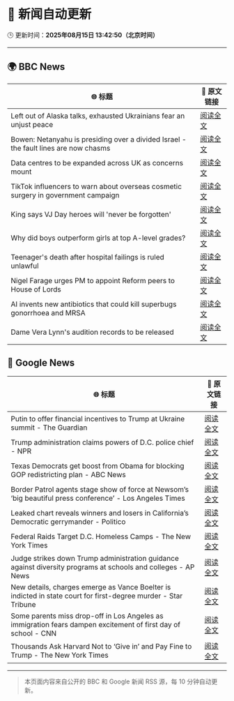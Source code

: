# 🧠 新闻自动更新

🕒 更新时间：**2025年08月15日 13:42:50（北京时间）**

---

## 🌍 BBC News

| 🌐 标题 | 🔗 原文链接 |
|--------|-------------|
| Left out of Alaska talks, exhausted Ukrainians fear an unjust peace | [阅读全文](https://www.bbc.com/news/articles/cly7kl7e469o?at_medium=RSS&at_campaign=rss) |
| Bowen: Netanyahu is presiding over a divided Israel - the fault lines are now chasms | [阅读全文](https://www.bbc.com/news/articles/c3r441zyw27o?at_medium=RSS&at_campaign=rss) |
| Data centres to be expanded across UK as concerns mount | [阅读全文](https://www.bbc.com/news/articles/clyr9nx0jrzo?at_medium=RSS&at_campaign=rss) |
| TikTok influencers to warn about overseas cosmetic surgery in government campaign | [阅读全文](https://www.bbc.com/news/articles/c707985dqwko?at_medium=RSS&at_campaign=rss) |
| King says VJ Day heroes will 'never be forgotten' | [阅读全文](https://www.bbc.com/news/articles/cz93j78ed87o?at_medium=RSS&at_campaign=rss) |
| Why did boys outperform girls at top A-level grades? | [阅读全文](https://www.bbc.com/news/articles/c62707l4lwvo?at_medium=RSS&at_campaign=rss) |
| Teenager's death after hospital failings is ruled unlawful | [阅读全文](https://www.bbc.com/news/articles/c17np9vly51o?at_medium=RSS&at_campaign=rss) |
| Nigel Farage urges PM to appoint Reform peers to House of Lords | [阅读全文](https://www.bbc.com/news/articles/c8der86r6n0o?at_medium=RSS&at_campaign=rss) |
| AI invents new antibiotics that could kill superbugs gonorrhoea and MRSA | [阅读全文](https://www.bbc.com/news/articles/cgr94xxye2lo?at_medium=RSS&at_campaign=rss) |
| Dame Vera Lynn's audition records to be released | [阅读全文](https://www.bbc.com/news/articles/c78mz4g022xo?at_medium=RSS&at_campaign=rss) |

## 📰 Google News

| 🌐 标题 | 🔗 原文链接 |
|--------|-------------|
| Putin to offer financial incentives to Trump at Ukraine summit - The Guardian | [阅读全文](https://news.google.com/rss/articles/CBMirAFBVV95cUxPMHhxOWFCamt5akxvUmNsZ3BlMWQtQWRadW1FVmcxcEpVYXlhZU41RFNUWi1lUFJHRnlFQVJITjlKcW1PdDNqTUNBOHI1M0V2cVVKOGlOQjFYWko1aVJPbU92Rjh1blgtRi1zVVBaREd2WmJlUGh1WWtCZjVxNjJnX1hlMHFzNXVJOG1sVElyZzdZZVdNbFRnNWxrUG8yaWxWYVlJS2pBdXk3dzJt?oc=5) |
| Trump administration claims powers of D.C. police chief - NPR | [阅读全文](https://news.google.com/rss/articles/CBMifEFVX3lxTE5JbDQwOUJnMXV5TTc3ZHRKLW5QWnpvRXZuNFcwbUJjZ0JoVTVjbU13clJBWl9tQTRTdnR4UzVpSXFMQS1wNjhGU0gwWG51ZmtZTFFUUnJXM0M4TjI0cDNJSGVpSm13WXRFYWhteUV1RTh6VTlpXy1INV81Nzk?oc=5) |
| Texas Democrats get boost from Obama for blocking GOP redistricting plan - ABC News | [阅读全文](https://news.google.com/rss/articles/CBMiowFBVV95cUxQREtfb3lzelFIVjBWVlVicXlxc2N1SmRaMnppTzczaUtaZ0dvbGhlZFllQUxiajRRTkdQczBUT3JLektRX1Z4Q05maWpfeVgwckg5a0JPalZQR2t6Rm9ZcTJvNDNnMElXUDh1aHdwRnJvWnBldzVsTTJ6RjJIRmpNSFJNcHRTMzhybmw1NXR4YlZPcmFZazQzSV9DdnYtcTJtMDZZ0gGoAUFVX3lxTE92c0dJdnFSSmlzY3NFcXRjOEMwcEFSTEdUenVJVjhJS083U1FDMGxhenpUS1o2bnF5VUozTW85MDRLcF81RXY4X1Z5LU9OVlRYM3l0VkZ0S3JtMzcwZXBSSnJ5MGgwWXNETEZUUXZ0bGlBRWZWbllsV3hVU193S21SWnhmNUx4NEZTNUlja2k1U1R5Y1lSNFhpRS1PN1g0X0VXZnF2UUlwMA?oc=5) |
| Border Patrol agents stage show of force at Newsom’s ‘big beautiful press conference’ - Los Angeles Times | [阅读全文](https://news.google.com/rss/articles/CBMivgFBVV95cUxPcVVfRF8wLTg3VDQxUHBLUlJYV1ZJTURJem1IdF95cmRZb1NjbVRkNGNNNHV6WGtoLTRHVG9fLVdPcmUwYi1XVUxmTFQ2R3ZhMHZja01FZENRYWJTX0NfN0tMUDBwMFBfdFFzMlkwdXctMWs0OUQ4WnZmOHVfT3BMdUpONTB5UHZzQmNucFZwYXFfRFR1TFpJYmxoblJlVjMwbkF1bThKV3V3OVN6YlF6cTdLR3N3RF9OSlpuWERB?oc=5) |
| Leaked chart reveals winners and losers in California’s Democratic gerrymander - Politico | [阅读全文](https://news.google.com/rss/articles/CBMixgFBVV95cUxNTV9CNjFmUUh3S1JBRG1DNmwzRVpNejFjNHpRSU9Pc2E0VFRLYndPd09KM3QtWlhyMDNUZkxGc1V0WXNoZ3FBaXI4UUJnMldtakR0MVNfNHhQcFB4ZENLeWI4OWR5SW9jZUJ3N09WVnRzUVd5VVNRYlBEYU9iZXpubGloU2UybzlwSkFwY3BKVWw4U0tGdHBuWGZqb2xxbFQ4eFFaV1hMdk1UWkxVaWpyazlaT0E1MGJrejQ5aXhKQlMyMXVHQnc?oc=5) |
| Federal Raids Target D.C. Homeless Camps - The New York Times | [阅读全文](https://news.google.com/rss/articles/CBMigAFBVV95cUxQbFJCSnZic2pOazYydFhMZS1oSHdzU0JYVXpLWjRKendYM2liTkV4YUwtOG5PcDMwcVhfQnZxNmJFNkc2MnZ6N2pHOHh5MmpwbW1KZzU0N0o4ZFRjd2ZUVnAzS1RvMGMwdC1GSjVMdlpaWjMwbDBlU0kyamE3NThFQg?oc=5) |
| Judge strikes down Trump administration guidance against diversity programs at schools and colleges - AP News | [阅读全文](https://news.google.com/rss/articles/CBMiswFBVV95cUxPZDJCTjFhd3JHenJBZ3pYcUxEZHFxRlFnMkJ0TFV2VlljRzJhZFRkdVdIVXVJRGVjTWFTemtxXy1uSWpKajJWVlA3ZGJCSDRoSm02cEhUZzNfNXJ2YnB5Mzd2WGN5UXdjQTA3dTVHdlJua2VZT1liZGE0UmwwbWZmb3JYbUExeGhzSHhVbkN4N29rVWpXLUtpMXdMMy1BSTFiRVU0Q1FxU0RNUTdPSFdkQU9BQQ?oc=5) |
| New details, charges emerge as Vance Boelter is indicted in state court for first-degree murder - Star Tribune | [阅读全文](https://news.google.com/rss/articles/CBMi0wFBVV95cUxPaHBjLVlsU3pWX1dHRGNvN01wV3VDWWxrYVBQWWhud2oyZHlsaHJjY1ZFeFdNTER0dkx6Q2E0ME9jN3IzeHVFX3Bpby1BaVcwUGVQaWVEUUNJd1VSejRBaEZiM1BXRDBYazVmdDBmQ3R5TnhIbU4xYlFmWFNPTWhCLVNzV2RITGtSNks1QW1jbE5XQnIxNVkyb21TSU9Ud1NnWDBUanppdHI5elNZdk1JYlBjMEFVdjFadmRKUm5QbHN4S1VnNUcxejVZb0N3R3gzZnY0?oc=5) |
| Some parents miss drop-off in Los Angeles as immigration fears dampen excitement of first day of school - CNN | [阅读全文](https://news.google.com/rss/articles/CBMigwFBVV95cUxOMDEwem9sNlZuQVcyLUpoTWpfY3QxWUZZdmNfbDg3cWg1aWF1TkRQRVBpNnN0Tm8xYkRDYy0zSkoweGpPZTJFT2RZa2VZV29sQmZUWElvUEpDbHRiRFJIMlZFUXpWQUk0UkhpT0RMd0kySUl4WTBUZWhTMDJCOGVFdmdvUdIBiAFBVV95cUxNMURteFpJbTdrOFRvNHRfb1hLRTlhUng3aXY0SzdQRUZROEVIN0x3SlVQbklOcTA3VHBlaDJjeXMyM055YkxNWko0ajZjcExCR0pzT0tneFh2ZWlyaVJqSHF6SUZvYVNGTF9oZ3VFVmJnS0ZuRHpsYTByZTZqaXJzTndKVXM0Mk05?oc=5) |
| Thousands Ask Harvard Not to ‘Give in’ and Pay Fine to Trump - The New York Times | [阅读全文](https://news.google.com/rss/articles/CBMic0FVX3lxTE5NZzE5NjhjbElIVVZXUEVBajZNSmhKb2hDR0VydHJyTDJYeXE0c3RIdWdCTTZYcmlNbHZEUExGS19pOXJDMGxnTUt3WFhSaGNvYVNhakVacVNGallMTlFvNlFDQWctVWhOU2NUWTVPRDJXZXM?oc=5) |

---
> 本页面内容来自公开的 BBC 和 Google 新闻 RSS 源，每 10 分钟自动更新。